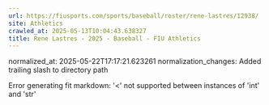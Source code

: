 ```yaml
---
url: https://fiusports.com/sports/baseball/roster/rene-lastres/12938/
site: Athletics
crawled_at: 2025-05-13T10:04:43.638327
title: Rene Lastres - 2025 - Baseball - FIU Athletics
---
```

normalized_at: 2025-05-22T17:17:21.623261
normalization_changes: Added trailing slash to directory path

Error generating fit markdown: '<' not supported between instances of 'int' and 'str'